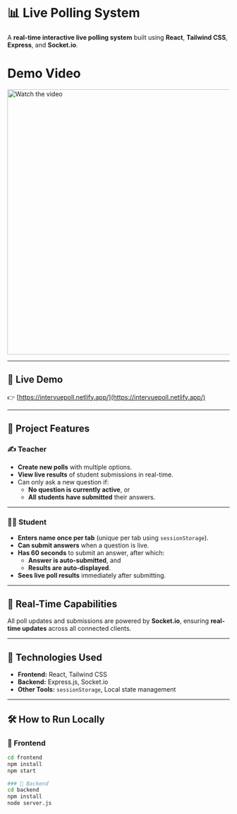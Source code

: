 # **📊 Live Polling System**

A **real-time interactive live polling system** built using **React**, **Tailwind CSS**, **Express**, and **Socket.io**.

# Demo Video
<a href="https://youtu.be/ZYwIXxF2HCw" target="_blank">
  <img src="https://img.youtube.com/vi/ZYwIXxF2HCw/hqdefault.jpg" alt="Watch the video" width="600">
</a>


---

## 🔗 **Live Demo**

👉 [https://intervuepoll.netlify.app/](https://intervuepoll.netlify.app/)

---

## 🚀 **Project Features**

### ✍️ **Teacher**

- **Create new polls** with multiple options.
- **View live results** of student submissions in real-time.
- Can only ask a new question if:
  - **No question is currently active**, or
  - **All students have submitted** their answers.

---

### 👩‍🏫 **Student**

- **Enters name once per tab** (unique per tab using `sessionStorage`).
- **Can submit answers** when a question is live.
- **Has 60 seconds** to submit an answer, after which:
  - **Answer is auto-submitted**, and
  - **Results are auto-displayed**.
- **Sees live poll results** immediately after submitting.

---

## 🚀 **Real-Time Capabilities**

All poll updates and submissions are powered by **Socket.io**, ensuring **real-time updates** across all connected clients.

---

## 🧲 **Technologies Used**

- **Frontend:** React, Tailwind CSS
- **Backend:** Express.js, Socket.io
- **Other Tools:** `sessionStorage`, Local state management

---

## 🛠️ **How to Run Locally**

### 🔧 Frontend

```bash
cd frontend
npm install
npm start

### 🔧 Backend
cd backend
npm install
node server.js
